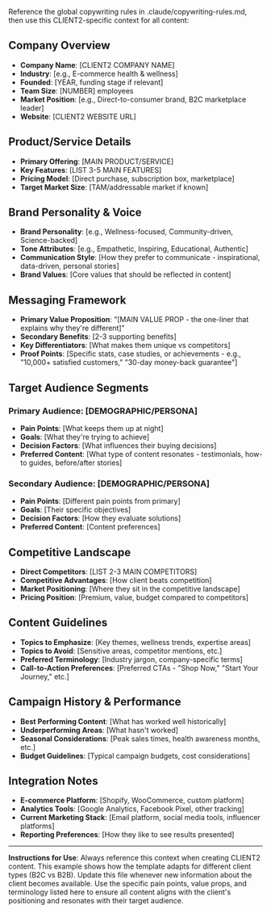 Reference the global copywriting rules in .claude/copywriting-rules.md, then use this CLIENT2-specific context for all content:

## Company Overview
- **Company Name**: [CLIENT2 COMPANY NAME]
- **Industry**: [e.g., E-commerce health & wellness]
- **Founded**: [YEAR, funding stage if relevant]
- **Team Size**: [NUMBER] employees
- **Market Position**: [e.g., Direct-to-consumer brand, B2C marketplace leader]
- **Website**: [CLIENT2 WEBSITE URL]

## Product/Service Details
- **Primary Offering**: [MAIN PRODUCT/SERVICE]
- **Key Features**: [LIST 3-5 MAIN FEATURES]
- **Pricing Model**: [Direct purchase, subscription box, marketplace]
- **Target Market Size**: [TAM/addressable market if known]

## Brand Personality & Voice
- **Brand Personality**: [e.g., Wellness-focused, Community-driven, Science-backed]
- **Tone Attributes**: [e.g., Empathetic, Inspiring, Educational, Authentic]
- **Communication Style**: [How they prefer to communicate - inspirational, data-driven, personal stories]
- **Brand Values**: [Core values that should be reflected in content]

## Messaging Framework
- **Primary Value Proposition**: "[MAIN VALUE PROP - the one-liner that explains why they're different]"
- **Secondary Benefits**: [2-3 supporting benefits]
- **Key Differentiators**: [What makes them unique vs competitors]
- **Proof Points**: [Specific stats, case studies, or achievements - e.g., "10,000+ satisfied customers," "30-day money-back guarantee"]

## Target Audience Segments
### Primary Audience: [DEMOGRAPHIC/PERSONA]
- **Pain Points**: [What keeps them up at night]
- **Goals**: [What they're trying to achieve]
- **Decision Factors**: [What influences their buying decisions]
- **Preferred Content**: [What type of content resonates - testimonials, how-to guides, before/after stories]

### Secondary Audience: [DEMOGRAPHIC/PERSONA]
- **Pain Points**: [Different pain points from primary]
- **Goals**: [Their specific objectives]
- **Decision Factors**: [How they evaluate solutions]
- **Preferred Content**: [Content preferences]

## Competitive Landscape
- **Direct Competitors**: [LIST 2-3 MAIN COMPETITORS]
- **Competitive Advantages**: [How client beats competition]
- **Market Positioning**: [Where they sit in the competitive landscape]
- **Pricing Position**: [Premium, value, budget compared to competitors]

## Content Guidelines
- **Topics to Emphasize**: [Key themes, wellness trends, expertise areas]
- **Topics to Avoid**: [Sensitive areas, competitor mentions, etc.]
- **Preferred Terminology**: [Industry jargon, company-specific terms]
- **Call-to-Action Preferences**: [Preferred CTAs - "Shop Now," "Start Your Journey," etc.]

## Campaign History & Performance
- **Best Performing Content**: [What has worked well historically]
- **Underperforming Areas**: [What hasn't worked]
- **Seasonal Considerations**: [Peak sales times, health awareness months, etc.]
- **Budget Guidelines**: [Typical campaign budgets, cost considerations]

## Integration Notes
- **E-commerce Platform**: [Shopify, WooCommerce, custom platform]
- **Analytics Tools**: [Google Analytics, Facebook Pixel, other tracking]
- **Current Marketing Stack**: [Email platform, social media tools, influencer platforms]
- **Reporting Preferences**: [How they like to see results presented]

---

**Instructions for Use**: 
Always reference this context when creating CLIENT2 content. This example shows how the template adapts for different client types (B2C vs B2B). Update this file whenever new information about the client becomes available. Use the specific pain points, value props, and terminology listed here to ensure all content aligns with the client's positioning and resonates with their target audience.